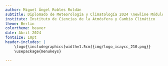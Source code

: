 ```yaml
---
author: Miguel Ángel Robles Roldán
subtitle: Diplomado de Meteorología y Climatología 2024 \newline Módulo 5 \newline Programación para la meteorología y el clima
institute: Instituto de Ciencias de la Atmósfera y Cambio Climático
theme: Berlin
colortheme: beaver
date: Abril 2024
fontsize: 10pt
header-includes: |
    \logo{\includegraphics[width=1.5cm]{img/logo_icaycc_210.png}}
    \usepackage{menukeys} 

---
```


